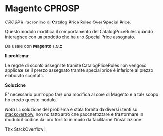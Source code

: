 # Magento CPROSP

*CROSP* è l'acronimo di **C**atalog **P**rice **R**ules **O**ver **S**pecial **P**rice.

Questo modulo modifica il comportamento del CatalogPriceRules quando interagisce con un prodotto che ha uno Special Price assegnato.

Da usare con **Magento 1.9.x**

**Il problema:**

Le regole di sconto assegnate tramite CatalogPriceRules non vengono applicate se il prezzo assegnato tramite special price è inferiore al prezzo elaborato scontato.

**Soluzione**

E' necessario purtroppo fare una modifica al core di Magento e a tale scopo ho creato questo modulo.

*Nota*
La soluzione del problema è stata fornita da diversi utenti su [stackoverflow](http://stackoverflow.com/questions/18120342/catalog-price-rules-applied-to-special-price),
non ho fatto altro che pacchettizzare e trasformare in modulo il codice da loro fornito in modo da facilitarne l'installazione.

Thx StackOverflow!
